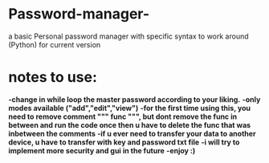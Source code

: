 # Password-manager-
a basic Personal password manager with specific syntax to work around (Python)
for current version
# notes to use:
**-change in while loop the master password according to your liking.**
**-only modes available ("add","edit","view")**
**-for the first time using this, you need to remove comment """ func """, but dont remove the func in between and run the code once then u have to delete the func that was inbetween the comments**
**-if u ever need to transfer your data to another device, u have to transfer with key and password txt file**
**-i will try to implement more security and gui in the future**
**-enjoy :)**
